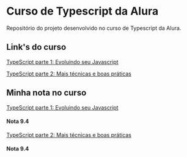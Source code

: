# Curso de Typescript da Alura

Repositório do projeto desenvolvido no curso de Typescript da Alura.

## Link's do curso

[TypeScript parte 1: Evoluindo seu Javascript](https://cursos.alura.com.br/course/typescript-parte1)

[TypeScript parte 2: Mais técnicas e boas práticas](https://cursos.alura.com.br/course/typescript-parte2)

## Minha nota no curso

[TypeScript parte 1: Evoluindo seu Javascript](https://github.com/PedroCF87/curso-Typescript/blob/main/app/images/TypeScript_parte_1_%20Evoluindo_seu_Javascript_-_Alura_-_Nota_no_Curso.png)
#### Nota 9.4

[TypeScript parte 2: Mais técnicas e boas práticas](https://github.com/PedroCF87/curso-Typescript/blob/main/app/images/TypeScript_parte_2_Mais_t%C3%A9cnicas_e_boas_pr%C3%A1ticas_-_Alura_-_Nota_do_Cursos.png)

#### Nota 9.4
